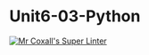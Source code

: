 # Unit6-03-Python

[![Mr Coxall's Super Linter](https://github.com/ICS3U-Programming-ChristopherD/Unit6-03-Python/workflows/Mr%20Coxall's%20Super%20Linter/badge.svg)](https://github.com/ICS3U-Programming-ChristopherD/Unit6-03-Python/actions/)
